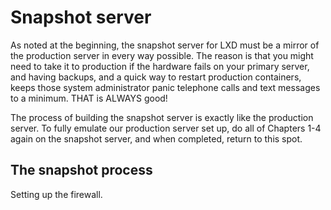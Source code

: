 # Snapshot server

As noted at the beginning, the snapshot server for LXD must be a mirror of the production server in every way possible. The reason is that you might need to take it to production if the hardware fails on your primary server, and having backups, and a quick way to restart production containers, keeps those system administrator panic telephone calls and text messages to a minimum. THAT is ALWAYS good!

The process of building the snapshot server is exactly like the production server. To fully emulate our production server set up, do all of Chapters 1-4 again on the snapshot server, and when completed, return to this spot.

## The snapshot process

Setting up the firewall.

